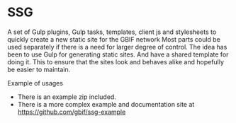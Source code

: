 # SSG

A set of Gulp plugins, Gulp tasks, templates, client js and stylesheets to quickly create a new static site for the GBIF network
Most parts could be used separately if there is a need for larger degree of control. The idea has been to use Gulp for generating static sites. And have a shared template for doing it. This to ensure that the sites look and behaves alike and hopefully be easier to maintain.

Example of usages

* There is an example zip included.
* There is a more complex example and documentation site at https://github.com/gbif/ssg-example
